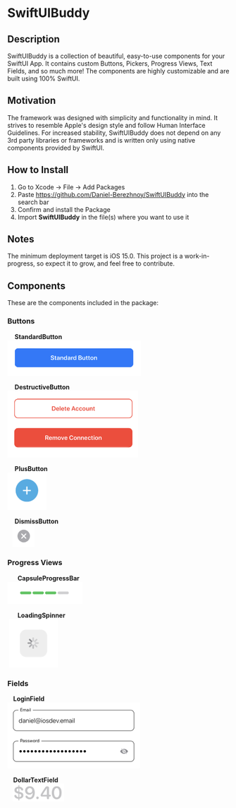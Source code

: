 # SwiftUIBuddy

## Description
SwiftUIBuddy is a collection of beautiful, easy-to-use components for your SwiftUI App. It contains custom Buttons, Pickers, Progress Views, Text Fields, and so much more! The components are highly customizable and are built using 100% SwiftUI.

## Motivation
The framework was designed with simplicity and functionality in mind. It strives to resemble Apple's design style and follow Human Interface Guidelines. For increased stability, SwiftUIBuddy does not depend on any 3rd party libraries or frameworks and is written only using native components provided by SwiftUI.

## How to Install
1) Go to Xcode -> File -> Add Packages
2) Paste https://github.com/Daniel-Berezhnoy/SwiftUIBuddy into the search bar
3) Confirm and install the Package
4) Import **SwiftUIBuddy** in the file(s) where you want to use it

## Notes
The minimum deployment target is iOS 15.0. This project is a work-in-progress, so expect it to grow, and feel free to contribute.

## Components
These are the components included in the package:

### Buttons
**&nbsp;&nbsp;&nbsp;&nbsp; StandardButton**  
<img src = "Screenshots/Buttons/StandardButton.png" height = "80">

**&nbsp;&nbsp;&nbsp;&nbsp; DestructiveButton**  
<img src = "Screenshots/Buttons/DestructiveButton.png" height = "151">

**&nbsp;&nbsp;&nbsp;&nbsp; PlusButton**  
<img src = "Screenshots/Buttons/PlusButton.png" height = "85">

**&nbsp;&nbsp;&nbsp;&nbsp; DismissButton**  
&nbsp;&nbsp; <img src = "Screenshots/Buttons/DismissButton.png" height = "50">

### Progress Views
**&nbsp;&nbsp;&nbsp;&nbsp;&nbsp;&nbsp; CapsuleProgressBar**  
<img src = "Screenshots/Progress Views/CapsuleProgressBar.png" height = "50">

**&nbsp;&nbsp;&nbsp;&nbsp;&nbsp;&nbsp; LoadingSpinner**  
&nbsp;<img src = "Screenshots/Progress Views/LoadingSpinner.png" height = "110">

### Fields
**&nbsp;&nbsp;&nbsp; LoginField**  
<img src = "Screenshots/Fields/LoginField.png" height = "150">

**&nbsp;&nbsp;&nbsp; DollarTextField**  
&nbsp;&nbsp; <img src = "Screenshots/Fields/DollarTextField.png" height = "40">

<!--### Pickers-->
<!--**&nbsp;&nbsp;&nbsp; RadioPicker**  -->
<!--<img src = "Screenshots/Pickers/RadioPicker.png" height = "100">-->
<!---->
<!--**&nbsp;&nbsp;&nbsp; TwitterPicker**  -->
<!--<img src = "Screenshots/Pickers/TwitterPicker.png" height = "100">-->
